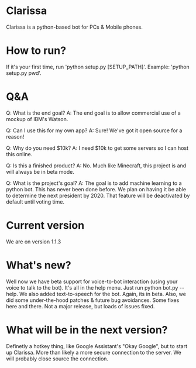 # Clarissa

Clarissa is a python-based bot for PCs & Mobile phones.

# How to run?

If it's your first time, run 'python setup.py [SETUP_PATH]'. Example: 'python setup.py pwd'.

#  Q&A

Q: What is the end goal? A: The end goal is to allow commercial use of a mockup of IBM's Watson.

Q: Can I use this for my own app? A: Sure! We've got it open source for a reason!

Q: Why do you need $10k? A: I need $10k to get some servers so I can host this online.

Q: Is this a finished product? A: No. Much like Minecraft, this project is and will always be in beta mode.

Q: What is the project's goal? A: The goal is to add machine learning to a python bot. This has never been done before. We plan on having it be able to determine the next president by 2020. That feature will be deactivated by default until voting time.

# Current version
We are on version 1.1.3

# What's new?
Well now we have beta support for voice-to-bot interaction (using your voice to talk to the bot). It's all in the help menu. Just run python bot.py --help. We also added text-to-speech for the bot. Again, its in beta. Also, we did some under-the-hood patches & future bug avoidances. Some fixes here and there. Not a major release, but loads of issues fixed.

# What will be in the next version?
Definetly a hotkey thing, like Google Assistant's "Okay Google", but to start up Clarissa. More than likely a more secure connection to the server. We will probably close source the connection.